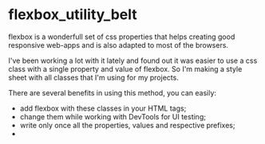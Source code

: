 # flexbox_utility_belt

flexbox is a wonderfull set of css properties that helps creating good responsive web-apps and is also adapted to most of the browsers.

I've been working a lot with it lately and found out it was easier to use a css class with a single property and value of flexbox. So I'm making a style sheet with all classes that I'm using for my projects.

There are several benefits in using this method, you can easily:
 - add flexbox with these classes in your HTML tags;
 - change them while working with DevTools for UI testing;
 - write only once all the properties, values and respective prefixes;
 - 



